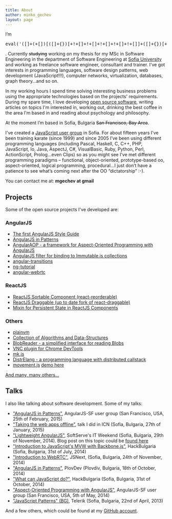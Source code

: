 ```yaml
---
title: About
author: minko_gechev
layout: page
---
```


I&#8217;m

<pre lang="javascript" style="max-height: 50px; overflow: auto;">eval('([]+(+[])[([]+{})[+!+[]+!+[]+!+[]+!+[]+!+[]]+([]+{})[+!+[]]+([]+[][+!+[]])[+!+[]]+([]+![])[+!+[]+!+[]+!+[]]+([]+{})[+!+[]+!+[]+!+[]+!+[]+!+[]+!+[]]+([]+!![])[+!+[]]+([]+!![])[+!+[]+!+[]]+([]+{})[+!+[]+!+[]+!+[]+!+[]+!+[]]+([]+{})[+!+[]+!+[]+!+[]+!+[]+!+[]+!+[]]+([]+{})[+!+[]]+([]+!![])[+!+[]]])[+!+[]+!+[]+!+[]+!+[]+!+[]+!+[]+!+[]+!+[]+!+[]+!+[]+!+[]][([]+{})[+!+[]+!+[]+!+[]+!+[]+!+[]+!+[]]+([]+{})[+!+[]]+([][([]+{})[+!+[]+!+[]+!+[]+!+[]+!+[]]+([]+{})[+!+[]]+([]+[][+!+[]])[+!+[]]+([]+![])[+!+[]+!+[]+!+[]]+([]+{})[+!+[]+!+[]+!+[]+!+[]+!+[]+!+[]]+([]+!![])[+!+[]]+([]+!![])[+!+[]+!+[]]+([]+{})[+!+[]+!+[]+!+[]+!+[]+!+[]]+([]+{})[+!+[]+!+[]+!+[]+!+[]+!+[]+!+[]]+([]+{})[+!+[]]+([]+!![])[+!+[]]][([]+{})[+!+[]+!+[]+!+[]+!+[]+!+[]]+([]+{})[+!+[]]+([]+[][+!+[]])[+!+[]]+([]+![])[+!+[]+!+[]+!+[]]+([]+{})[+!+[]+!+[]+!+[]+!+[]+!+[]+!+[]]+([]+!![])[+!+[]]+([]+!![])[+!+[]+!+[]]+([]+{})[+!+[]+!+[]+!+[]+!+[]+!+[]]+([]+{})[+!+[]+!+[]+!+[]+!+[]+!+[]+!+[]]+([]+{})[+!+[]]+([]+!![])[+!+[]]](([]+!![])[+!+[]]+([]+[][+[]])[+!+[]+!+[]+!+[]]+([]+{})[+!+[]+!+[]+!+[]+!+[]+!+[]+!+[]]+([]+!![])[+!+[]+!+[]]+([]+!![])[+!+[]]+([]+[][+!+[]])[+!+[]]+([]+{})[+!+[]+!+[]+!+[]+!+[]+!+[]+!+[]+!+[]]+([]+{})[+!+[]+!+[]+!+[]+!+[]+!+[]+!+[]]+(+!+[]+!+[]+!+[]+!+[]+!+[]+!+[]+!+[]+!+[]+!+[]+!+[]+!+[]+!+[]+!+[]+!+[]+!+[]+!+[]+!+[])[([]+{})[+!+[]+!+[]+!+[]+!+[]+!+[]+!+[]]+([]+{})[+!+[]]+([]+([]+[])[([]+{})[+!+[]+!+[]+!+[]+!+[]+!+[]]+([]+{})[+!+[]]+([]+[][+!+[]])[+!+[]]+([]+![])[+!+[]+!+[]+!+[]]+([]+{})[+!+[]+!+[]+!+[]+!+[]+!+[]+!+[]]+([]+!![])[+!+[]]+([]+!![])[+!+[]+!+[]]+([]+{})[+!+[]+!+[]+!+[]+!+[]+!+[]]+([]+{})[+!+[]+!+[]+!+[]+!+[]+!+[]+!+[]]+([]+{})[+!+[]]+([]+!![])[+!+[]]])[+!+[]+!+[]+!+[]+!+[]+!+[]+!+[]+!+[]+!+[]+!+[]]+([]+{})[+!+[]+!+[]+!+[]+!+[]+!+[]+!+[]]+([]+!![])[+!+[]]+([]+[][+[]])[+!+[]+!+[]+!+[]+!+[]+!+[]]+([]+[][+!+[]])[+!+[]]+([]+([]+[])[([]+{})[+!+[]+!+[]+!+[]+!+[]+!+[]]+([]+{})[+!+[]]+([]+[][+!+[]])[+!+[]]+([]+![])[+!+[]+!+[]+!+[]]+([]+{})[+!+[]+!+[]+!+[]+!+[]+!+[]+!+[]]+([]+!![])[+!+[]]+([]+!![])[+!+[]+!+[]]+([]+{})[+!+[]+!+[]+!+[]+!+[]+!+[]]+([]+{})[+!+[]+!+[]+!+[]+!+[]+!+[]+!+[]]+([]+{})[+!+[]]+([]+!![])[+!+[]]])[+!+[]+!+[]+!+[]+!+[]+!+[]+!+[]+!+[]+!+[]+!+[]+!+[]+!+[]+!+[]+!+[]+!+[]]](+!+[]+!+[]+!+[]+!+[]+!+[]+!+[]+!+[]+!+[]+!+[]+!+[]+!+[]+!+[]+!+[]+!+[]+!+[]+!+[]+!+[]+!+[]+!+[]+!+[])+([]+[][+[]])[+!+[]+!+[]+!+[]+!+[]+!+[]]+([]+![])[+!+[]+!+[]+!+[]])())[([]+!![])[+!+[]+!+[]]+([]+[][+!+[]])[+!+[]]+([]+[][+[]])[+!+[]+!+[]+!+[]]+([]+![])[+!+[]+!+[]+!+[]]+([]+{})[+!+[]+!+[]+!+[]+!+[]+!+[]]+([]+![])[+!+[]]+(+!+[]+!+[]+!+[]+!+[]+!+[]+!+[]+!+[]+!+[]+!+[]+!+[]+!+[]+!+[]+!+[]+!+[]+!+[]+!+[]+!+[]+!+[]+!+[]+!+[]+!+[]+!+[]+!+[]+!+[]+!+[])[([]+{})[+!+[]+!+[]+!+[]+!+[]+!+[]+!+[]]+([]+{})[+!+[]]+([]+([]+[])[([]+{})[+!+[]+!+[]+!+[]+!+[]+!+[]]+([]+{})[+!+[]]+([]+[][+!+[]])[+!+[]]+([]+![])[+!+[]+!+[]+!+[]]+([]+{})[+!+[]+!+[]+!+[]+!+[]+!+[]+!+[]]+([]+!![])[+!+[]]+([]+!![])[+!+[]+!+[]]+([]+{})[+!+[]+!+[]+!+[]+!+[]+!+[]]+([]+{})[+!+[]+!+[]+!+[]+!+[]+!+[]+!+[]]+([]+{})[+!+[]]+([]+!![])[+!+[]]])[+!+[]+!+[]+!+[]+!+[]+!+[]+!+[]+!+[]+!+[]+!+[]]+([]+{})[+!+[]+!+[]+!+[]+!+[]+!+[]+!+[]]+([]+!![])[+!+[]]+([]+[][+[]])[+!+[]+!+[]+!+[]+!+[]+!+[]]+([]+[][+!+[]])[+!+[]]+([]+([]+[])[([]+{})[+!+[]+!+[]+!+[]+!+[]+!+[]]+([]+{})[+!+[]]+([]+[][+!+[]])[+!+[]]+([]+![])[+!+[]+!+[]+!+[]]+([]+{})[+!+[]+!+[]+!+[]+!+[]+!+[]+!+[]]+([]+!![])[+!+[]]+([]+!![])[+!+[]+!+[]]+([]+{})[+!+[]+!+[]+!+[]+!+[]+!+[]]+([]+{})[+!+[]+!+[]+!+[]+!+[]+!+[]+!+[]]+([]+{})[+!+[]]+([]+!![])[+!+[]]])[+!+[]+!+[]+!+[]+!+[]+!+[]+!+[]+!+[]+!+[]+!+[]+!+[]+!+[]+!+[]+!+[]+!+[]]](+!+[]+!+[]+!+[]+!+[]+!+[]+!+[]+!+[]+!+[]+!+[]+!+[]+!+[]+!+[]+!+[]+!+[]+!+[]+!+[]+!+[]+!+[]+!+[]+!+[]+!+[]+!+[]+!+[]+!+[]+!+[]+!+[]+!+[]+!+[])+([]+[][+[]])[+!+[]+!+[]+!+[]]](([][([]+{})[+!+[]+!+[]+!+[]+!+[]+!+[]]+([]+{})[+!+[]]+([]+[][+!+[]])[+!+[]]+([]+![])[+!+[]+!+[]+!+[]]+([]+{})[+!+[]+!+[]+!+[]+!+[]+!+[]+!+[]]+([]+!![])[+!+[]]+([]+!![])[+!+[]+!+[]]+([]+{})[+!+[]+!+[]+!+[]+!+[]+!+[]]+([]+{})[+!+[]+!+[]+!+[]+!+[]+!+[]+!+[]]+([]+{})[+!+[]]+([]+!![])[+!+[]]][([]+{})[+!+[]+!+[]+!+[]+!+[]+!+[]]+([]+{})[+!+[]]+([]+[][+!+[]])[+!+[]]+([]+![])[+!+[]+!+[]+!+[]]+([]+{})[+!+[]+!+[]+!+[]+!+[]+!+[]+!+[]]+([]+!![])[+!+[]]+([]+!![])[+!+[]+!+[]]+([]+{})[+!+[]+!+[]+!+[]+!+[]+!+[]]+([]+{})[+!+[]+!+[]+!+[]+!+[]+!+[]+!+[]]+([]+{})[+!+[]]+([]+!![])[+!+[]]](([]+!![])[+!+[]]+([]+[][+[]])[+!+[]+!+[]+!+[]]+([]+{})[+!+[]+!+[]+!+[]+!+[]+!+[]+!+[]]+([]+!![])[+!+[]+!+[]]+([]+!![])[+!+[]]+([]+[][+!+[]])[+!+[]]+([]+{})[+!+[]+!+[]+!+[]+!+[]+!+[]+!+[]+!+[]]+([]+{})[+!+[]+!+[]+!+[]+!+[]+!+[]+!+[]]+(+!+[]+!+[]+!+[]+!+[]+!+[]+!+[]+!+[]+!+[]+!+[]+!+[]+!+[]+!+[]+!+[]+!+[]+!+[]+!+[]+!+[])[([]+{})[+!+[]+!+[]+!+[]+!+[]+!+[]+!+[]]+([]+{})[+!+[]]+([]+([]+[])[([]+{})[+!+[]+!+[]+!+[]+!+[]+!+[]]+([]+{})[+!+[]]+([]+[][+!+[]])[+!+[]]+([]+![])[+!+[]+!+[]+!+[]]+([]+{})[+!+[]+!+[]+!+[]+!+[]+!+[]+!+[]]+([]+!![])[+!+[]]+([]+!![])[+!+[]+!+[]]+([]+{})[+!+[]+!+[]+!+[]+!+[]+!+[]]+([]+{})[+!+[]+!+[]+!+[]+!+[]+!+[]+!+[]]+([]+{})[+!+[]]+([]+!![])[+!+[]]])[+!+[]+!+[]+!+[]+!+[]+!+[]+!+[]+!+[]+!+[]+!+[]]+([]+{})[+!+[]+!+[]+!+[]+!+[]+!+[]+!+[]]+([]+!![])[+!+[]]+([]+[][+[]])[+!+[]+!+[]+!+[]+!+[]+!+[]]+([]+[][+!+[]])[+!+[]]+([]+([]+[])[([]+{})[+!+[]+!+[]+!+[]+!+[]+!+[]]+([]+{})[+!+[]]+([]+[][+!+[]])[+!+[]]+([]+![])[+!+[]+!+[]+!+[]]+([]+{})[+!+[]+!+[]+!+[]+!+[]+!+[]+!+[]]+([]+!![])[+!+[]]+([]+!![])[+!+[]+!+[]]+([]+{})[+!+[]+!+[]+!+[]+!+[]+!+[]]+([]+{})[+!+[]+!+[]+!+[]+!+[]+!+[]+!+[]]+([]+{})[+!+[]]+([]+!![])[+!+[]]])[+!+[]+!+[]+!+[]+!+[]+!+[]+!+[]+!+[]+!+[]+!+[]+!+[]+!+[]+!+[]+!+[]+!+[]]](+!+[]+!+[]+!+[]+!+[]+!+[]+!+[]+!+[]+!+[]+!+[]+!+[]+!+[]+!+[]+!+[]+!+[]+!+[]+!+[]+!+[]+!+[]+!+[]+!+[])+([]+[][+[]])[+!+[]+!+[]+!+[]+!+[]+!+[]]+([]+![])[+!+[]+!+[]+!+[]])())[([]+[][+[]])[+!+[]+!+[]+!+[]]+([]+![])[+!+[]+!+[]+!+[]]+([]+{})[+!+[]+!+[]+!+[]+!+[]+!+[]]+([]+![])[+!+[]]+(+!+[]+!+[]+!+[]+!+[]+!+[]+!+[]+!+[]+!+[]+!+[]+!+[]+!+[]+!+[]+!+[]+!+[]+!+[]+!+[]+!+[]+!+[]+!+[]+!+[]+!+[]+!+[]+!+[]+!+[]+!+[])[([]+{})[+!+[]+!+[]+!+[]+!+[]+!+[]+!+[]]+([]+{})[+!+[]]+([]+([]+[])[([]+{})[+!+[]+!+[]+!+[]+!+[]+!+[]]+([]+{})[+!+[]]+([]+[][+!+[]])[+!+[]]+([]+![])[+!+[]+!+[]+!+[]]+([]+{})[+!+[]+!+[]+!+[]+!+[]+!+[]+!+[]]+([]+!![])[+!+[]]+([]+!![])[+!+[]+!+[]]+([]+{})[+!+[]+!+[]+!+[]+!+[]+!+[]]+([]+{})[+!+[]+!+[]+!+[]+!+[]+!+[]+!+[]]+([]+{})[+!+[]]+([]+!![])[+!+[]]])[+!+[]+!+[]+!+[]+!+[]+!+[]+!+[]+!+[]+!+[]+!+[]]+([]+{})[+!+[]+!+[]+!+[]+!+[]+!+[]+!+[]]+([]+!![])[+!+[]]+([]+[][+[]])[+!+[]+!+[]+!+[]+!+[]+!+[]]+([]+[][+!+[]])[+!+[]]+([]+([]+[])[([]+{})[+!+[]+!+[]+!+[]+!+[]+!+[]]+([]+{})[+!+[]]+([]+[][+!+[]])[+!+[]]+([]+![])[+!+[]+!+[]+!+[]]+([]+{})[+!+[]+!+[]+!+[]+!+[]+!+[]+!+[]]+([]+!![])[+!+[]]+([]+!![])[+!+[]+!+[]]+([]+{})[+!+[]+!+[]+!+[]+!+[]+!+[]]+([]+{})[+!+[]+!+[]+!+[]+!+[]+!+[]+!+[]]+([]+{})[+!+[]]+([]+!![])[+!+[]]])[+!+[]+!+[]+!+[]+!+[]+!+[]+!+[]+!+[]+!+[]+!+[]+!+[]+!+[]+!+[]+!+[]+!+[]]](+!+[]+!+[]+!+[]+!+[]+!+[]+!+[]+!+[]+!+[]+!+[]+!+[]+!+[]+!+[]+!+[]+!+[]+!+[]+!+[]+!+[]+!+[]+!+[]+!+[]+!+[]+!+[]+!+[]+!+[]+!+[]+!+[]+!+[]+!+[])+([]+[][+[]])[+!+[]+!+[]+!+[]]](([]+{})[+!+[]+!+[]+!+[]+!+[]+!+[]+!+[]+!+[]])[+[]]+(+!+[]+!+[]+!+[]+!+[]+!+[])+(+!+[]+!+[]+!+[]+!+[]+!+[]))+(+!+[]+!+[]+!+[]+!+[]+!+[]+!+[]+!+[]+!+[]+!+[]+!+[]+!+[]+!+[]+!+[]+!+[]+!+[]+!+[]+!+[]+!+[]+!+[]+!+[]+!+[]+!+[]+!+[]+!+[]+!+[])[([]+{})[+!+[]+!+[]+!+[]+!+[]+!+[]+!+[]]+([]+{})[+!+[]]+([]+([]+[])[([]+{})[+!+[]+!+[]+!+[]+!+[]+!+[]]+([]+{})[+!+[]]+([]+[][+!+[]])[+!+[]]+([]+![])[+!+[]+!+[]+!+[]]+([]+{})[+!+[]+!+[]+!+[]+!+[]+!+[]+!+[]]+([]+!![])[+!+[]]+([]+!![])[+!+[]+!+[]]+([]+{})[+!+[]+!+[]+!+[]+!+[]+!+[]]+([]+{})[+!+[]+!+[]+!+[]+!+[]+!+[]+!+[]]+([]+{})[+!+[]]+([]+!![])[+!+[]]])[+!+[]+!+[]+!+[]+!+[]+!+[]+!+[]+!+[]+!+[]+!+[]]+([]+{})[+!+[]+!+[]+!+[]+!+[]+!+[]+!+[]]+([]+!![])[+!+[]]+([]+[][+[]])[+!+[]+!+[]+!+[]+!+[]+!+[]]+([]+[][+!+[]])[+!+[]]+([]+([]+[])[([]+{})[+!+[]+!+[]+!+[]+!+[]+!+[]]+([]+{})[+!+[]]+([]+[][+!+[]])[+!+[]]+([]+![])[+!+[]+!+[]+!+[]]+([]+{})[+!+[]+!+[]+!+[]+!+[]+!+[]+!+[]]+([]+!![])[+!+[]]+([]+!![])[+!+[]+!+[]]+([]+{})[+!+[]+!+[]+!+[]+!+[]+!+[]]+([]+{})[+!+[]+!+[]+!+[]+!+[]+!+[]+!+[]]+([]+{})[+!+[]]+([]+!![])[+!+[]]])[+!+[]+!+[]+!+[]+!+[]+!+[]+!+[]+!+[]+!+[]+!+[]+!+[]+!+[]+!+[]+!+[]+!+[]]](+!+[]+!+[]+!+[]+!+[]+!+[]+!+[]+!+[]+!+[]+!+[]+!+[]+!+[]+!+[]+!+[]+!+[]+!+[]+!+[]+!+[]+!+[]+!+[]+!+[]+!+[]+!+[]+!+[]+!+[]+!+[]+!+[]+!+[]+!+[])+(+!+[]+!+[]+!+[]+!+[]+!+[]+!+[]+!+[]+!+[]+!+[]+!+[]+!+[]+!+[]+!+[]+!+[]+!+[]+!+[]+!+[]+!+[]+!+[]+!+[]+!+[]+!+[]+!+[]+!+[]+!+[])[([]+{})[+!+[]+!+[]+!+[]+!+[]+!+[]+!+[]]+([]+{})[+!+[]]+([]+([]+[])[([]+{})[+!+[]+!+[]+!+[]+!+[]+!+[]]+([]+{})[+!+[]]+([]+[][+!+[]])[+!+[]]+([]+![])[+!+[]+!+[]+!+[]]+([]+{})[+!+[]+!+[]+!+[]+!+[]+!+[]+!+[]]+([]+!![])[+!+[]]+([]+!![])[+!+[]+!+[]]+([]+{})[+!+[]+!+[]+!+[]+!+[]+!+[]]+([]+{})[+!+[]+!+[]+!+[]+!+[]+!+[]+!+[]]+([]+{})[+!+[]]+([]+!![])[+!+[]]])[+!+[]+!+[]+!+[]+!+[]+!+[]+!+[]+!+[]+!+[]+!+[]]+([]+{})[+!+[]+!+[]+!+[]+!+[]+!+[]+!+[]]+([]+!![])[+!+[]]+([]+[][+[]])[+!+[]+!+[]+!+[]+!+[]+!+[]]+([]+[][+!+[]])[+!+[]]+([]+([]+[])[([]+{})[+!+[]+!+[]+!+[]+!+[]+!+[]]+([]+{})[+!+[]]+([]+[][+!+[]])[+!+[]]+([]+![])[+!+[]+!+[]+!+[]]+([]+{})[+!+[]+!+[]+!+[]+!+[]+!+[]+!+[]]+([]+!![])[+!+[]]+([]+!![])[+!+[]+!+[]]+([]+{})[+!+[]+!+[]+!+[]+!+[]+!+[]]+([]+{})[+!+[]+!+[]+!+[]+!+[]+!+[]+!+[]]+([]+{})[+!+[]]+([]+!![])[+!+[]]])[+!+[]+!+[]+!+[]+!+[]+!+[]+!+[]+!+[]+!+[]+!+[]+!+[]+!+[]+!+[]+!+[]+!+[]]](+!+[]+!+[]+!+[]+!+[]+!+[]+!+[]+!+[]+!+[]+!+[]+!+[]+!+[]+!+[]+!+[]+!+[]+!+[]+!+[]+!+[]+!+[]+!+[]+!+[]+!+[]+!+[]+!+[]+!+[]+!+[]+!+[]+!+[]+!+[])+([]+[][+[]])[+!+[]+!+[]+!+[]]+([]+!![])[+!+[]]+([][([]+{})[+!+[]+!+[]+!+[]+!+[]+!+[]]+([]+{})[+!+[]]+([]+[][+!+[]])[+!+[]]+([]+![])[+!+[]+!+[]+!+[]]+([]+{})[+!+[]+!+[]+!+[]+!+[]+!+[]+!+[]]+([]+!![])[+!+[]]+([]+!![])[+!+[]+!+[]]+([]+{})[+!+[]+!+[]+!+[]+!+[]+!+[]]+([]+{})[+!+[]+!+[]+!+[]+!+[]+!+[]+!+[]]+([]+{})[+!+[]]+([]+!![])[+!+[]]][([]+{})[+!+[]+!+[]+!+[]+!+[]+!+[]]+([]+{})[+!+[]]+([]+[][+!+[]])[+!+[]]+([]+![])[+!+[]+!+[]+!+[]]+([]+{})[+!+[]+!+[]+!+[]+!+[]+!+[]+!+[]]+([]+!![])[+!+[]]+([]+!![])[+!+[]+!+[]]+([]+{})[+!+[]+!+[]+!+[]+!+[]+!+[]]+([]+{})[+!+[]+!+[]+!+[]+!+[]+!+[]+!+[]]+([]+{})[+!+[]]+([]+!![])[+!+[]]](([]+!![])[+!+[]]+([]+[][+[]])[+!+[]+!+[]+!+[]]+([]+{})[+!+[]+!+[]+!+[]+!+[]+!+[]+!+[]]+([]+!![])[+!+[]+!+[]]+([]+!![])[+!+[]]+([]+[][+!+[]])[+!+[]]+([]+{})[+!+[]+!+[]+!+[]+!+[]+!+[]+!+[]+!+[]]+([]+{})[+!+[]+!+[]+!+[]+!+[]+!+[]+!+[]]+(+!+[]+!+[]+!+[]+!+[]+!+[]+!+[]+!+[]+!+[]+!+[]+!+[]+!+[]+!+[]+!+[]+!+[]+!+[]+!+[]+!+[])[([]+{})[+!+[]+!+[]+!+[]+!+[]+!+[]+!+[]]+([]+{})[+!+[]]+([]+([]+[])[([]+{})[+!+[]+!+[]+!+[]+!+[]+!+[]]+([]+{})[+!+[]]+([]+[][+!+[]])[+!+[]]+([]+![])[+!+[]+!+[]+!+[]]+([]+{})[+!+[]+!+[]+!+[]+!+[]+!+[]+!+[]]+([]+!![])[+!+[]]+([]+!![])[+!+[]+!+[]]+([]+{})[+!+[]+!+[]+!+[]+!+[]+!+[]]+([]+{})[+!+[]+!+[]+!+[]+!+[]+!+[]+!+[]]+([]+{})[+!+[]]+([]+!![])[+!+[]]])[+!+[]+!+[]+!+[]+!+[]+!+[]+!+[]+!+[]+!+[]+!+[]]+([]+{})[+!+[]+!+[]+!+[]+!+[]+!+[]+!+[]]+([]+!![])[+!+[]]+([]+[][+[]])[+!+[]+!+[]+!+[]+!+[]+!+[]]+([]+[][+!+[]])[+!+[]]+([]+([]+[])[([]+{})[+!+[]+!+[]+!+[]+!+[]+!+[]]+([]+{})[+!+[]]+([]+[][+!+[]])[+!+[]]+([]+![])[+!+[]+!+[]+!+[]]+([]+{})[+!+[]+!+[]+!+[]+!+[]+!+[]+!+[]]+([]+!![])[+!+[]]+([]+!![])[+!+[]+!+[]]+([]+{})[+!+[]+!+[]+!+[]+!+[]+!+[]]+([]+{})[+!+[]+!+[]+!+[]+!+[]+!+[]+!+[]]+([]+{})[+!+[]]+([]+!![])[+!+[]]])[+!+[]+!+[]+!+[]+!+[]+!+[]+!+[]+!+[]+!+[]+!+[]+!+[]+!+[]+!+[]+!+[]+!+[]]](+!+[]+!+[]+!+[]+!+[]+!+[]+!+[]+!+[]+!+[]+!+[]+!+[]+!+[]+!+[]+!+[]+!+[]+!+[]+!+[]+!+[]+!+[]+!+[]+!+[])+([]+[][+[]])[+!+[]+!+[]+!+[]+!+[]+!+[]]+([]+![])[+!+[]+!+[]+!+[]])())[([]+!![])[+!+[]+!+[]]+([]+[][+!+[]])[+!+[]]+([]+[][+[]])[+!+[]+!+[]+!+[]]+([]+![])[+!+[]+!+[]+!+[]]+([]+{})[+!+[]+!+[]+!+[]+!+[]+!+[]]+([]+![])[+!+[]]+(+!+[]+!+[]+!+[]+!+[]+!+[]+!+[]+!+[]+!+[]+!+[]+!+[]+!+[]+!+[]+!+[]+!+[]+!+[]+!+[]+!+[]+!+[]+!+[]+!+[]+!+[]+!+[]+!+[]+!+[]+!+[])[([]+{})[+!+[]+!+[]+!+[]+!+[]+!+[]+!+[]]+([]+{})[+!+[]]+([]+([]+[])[([]+{})[+!+[]+!+[]+!+[]+!+[]+!+[]]+([]+{})[+!+[]]+([]+[][+!+[]])[+!+[]]+([]+![])[+!+[]+!+[]+!+[]]+([]+{})[+!+[]+!+[]+!+[]+!+[]+!+[]+!+[]]+([]+!![])[+!+[]]+([]+!![])[+!+[]+!+[]]+([]+{})[+!+[]+!+[]+!+[]+!+[]+!+[]]+([]+{})[+!+[]+!+[]+!+[]+!+[]+!+[]+!+[]]+([]+{})[+!+[]]+([]+!![])[+!+[]]])[+!+[]+!+[]+!+[]+!+[]+!+[]+!+[]+!+[]+!+[]+!+[]]+([]+{})[+!+[]+!+[]+!+[]+!+[]+!+[]+!+[]]+([]+!![])[+!+[]]+([]+[][+[]])[+!+[]+!+[]+!+[]+!+[]+!+[]]+([]+[][+!+[]])[+!+[]]+([]+([]+[])[([]+{})[+!+[]+!+[]+!+[]+!+[]+!+[]]+([]+{})[+!+[]]+([]+[][+!+[]])[+!+[]]+([]+![])[+!+[]+!+[]+!+[]]+([]+{})[+!+[]+!+[]+!+[]+!+[]+!+[]+!+[]]+([]+!![])[+!+[]]+([]+!![])[+!+[]+!+[]]+([]+{})[+!+[]+!+[]+!+[]+!+[]+!+[]]+([]+{})[+!+[]+!+[]+!+[]+!+[]+!+[]+!+[]]+([]+{})[+!+[]]+([]+!![])[+!+[]]])[+!+[]+!+[]+!+[]+!+[]+!+[]+!+[]+!+[]+!+[]+!+[]+!+[]+!+[]+!+[]+!+[]+!+[]]](+!+[]+!+[]+!+[]+!+[]+!+[]+!+[]+!+[]+!+[]+!+[]+!+[]+!+[]+!+[]+!+[]+!+[]+!+[]+!+[]+!+[]+!+[]+!+[]+!+[]+!+[]+!+[]+!+[]+!+[]+!+[]+!+[]+!+[]+!+[])+([]+[][+[]])[+!+[]+!+[]+!+[]]](([][([]+{})[+!+[]+!+[]+!+[]+!+[]+!+[]]+([]+{})[+!+[]]+([]+[][+!+[]])[+!+[]]+([]+![])[+!+[]+!+[]+!+[]]+([]+{})[+!+[]+!+[]+!+[]+!+[]+!+[]+!+[]]+([]+!![])[+!+[]]+([]+!![])[+!+[]+!+[]]+([]+{})[+!+[]+!+[]+!+[]+!+[]+!+[]]+([]+{})[+!+[]+!+[]+!+[]+!+[]+!+[]+!+[]]+([]+{})[+!+[]]+([]+!![])[+!+[]]][([]+{})[+!+[]+!+[]+!+[]+!+[]+!+[]]+([]+{})[+!+[]]+([]+[][+!+[]])[+!+[]]+([]+![])[+!+[]+!+[]+!+[]]+([]+{})[+!+[]+!+[]+!+[]+!+[]+!+[]+!+[]]+([]+!![])[+!+[]]+([]+!![])[+!+[]+!+[]]+([]+{})[+!+[]+!+[]+!+[]+!+[]+!+[]]+([]+{})[+!+[]+!+[]+!+[]+!+[]+!+[]+!+[]]+([]+{})[+!+[]]+([]+!![])[+!+[]]](([]+!![])[+!+[]]+([]+[][+[]])[+!+[]+!+[]+!+[]]+([]+{})[+!+[]+!+[]+!+[]+!+[]+!+[]+!+[]]+([]+!![])[+!+[]+!+[]]+([]+!![])[+!+[]]+([]+[][+!+[]])[+!+[]]+([]+{})[+!+[]+!+[]+!+[]+!+[]+!+[]+!+[]+!+[]]+([]+{})[+!+[]+!+[]+!+[]+!+[]+!+[]+!+[]]+(+!+[]+!+[]+!+[]+!+[]+!+[]+!+[]+!+[]+!+[]+!+[]+!+[]+!+[]+!+[]+!+[]+!+[]+!+[]+!+[]+!+[])[([]+{})[+!+[]+!+[]+!+[]+!+[]+!+[]+!+[]]+([]+{})[+!+[]]+([]+([]+[])[([]+{})[+!+[]+!+[]+!+[]+!+[]+!+[]]+([]+{})[+!+[]]+([]+[][+!+[]])[+!+[]]+([]+![])[+!+[]+!+[]+!+[]]+([]+{})[+!+[]+!+[]+!+[]+!+[]+!+[]+!+[]]+([]+!![])[+!+[]]+([]+!![])[+!+[]+!+[]]+([]+{})[+!+[]+!+[]+!+[]+!+[]+!+[]]+([]+{})[+!+[]+!+[]+!+[]+!+[]+!+[]+!+[]]+([]+{})[+!+[]]+([]+!![])[+!+[]]])[+!+[]+!+[]+!+[]+!+[]+!+[]+!+[]+!+[]+!+[]+!+[]]+([]+{})[+!+[]+!+[]+!+[]+!+[]+!+[]+!+[]]+([]+!![])[+!+[]]+([]+[][+[]])[+!+[]+!+[]+!+[]+!+[]+!+[]]+([]+[][+!+[]])[+!+[]]+([]+([]+[])[([]+{})[+!+[]+!+[]+!+[]+!+[]+!+[]]+([]+{})[+!+[]]+([]+[][+!+[]])[+!+[]]+([]+![])[+!+[]+!+[]+!+[]]+([]+{})[+!+[]+!+[]+!+[]+!+[]+!+[]+!+[]]+([]+!![])[+!+[]]+([]+!![])[+!+[]+!+[]]+([]+{})[+!+[]+!+[]+!+[]+!+[]+!+[]]+([]+{})[+!+[]+!+[]+!+[]+!+[]+!+[]+!+[]]+([]+{})[+!+[]]+([]+!![])[+!+[]]])[+!+[]+!+[]+!+[]+!+[]+!+[]+!+[]+!+[]+!+[]+!+[]+!+[]+!+[]+!+[]+!+[]+!+[]]](+!+[]+!+[]+!+[]+!+[]+!+[]+!+[]+!+[]+!+[]+!+[]+!+[]+!+[]+!+[]+!+[]+!+[]+!+[]+!+[]+!+[]+!+[]+!+[]+!+[])+([]+[][+[]])[+!+[]+!+[]+!+[]+!+[]+!+[]]+([]+![])[+!+[]+!+[]+!+[]])())[([]+[][+[]])[+!+[]+!+[]+!+[]]+([]+![])[+!+[]+!+[]+!+[]]+([]+{})[+!+[]+!+[]+!+[]+!+[]+!+[]]+([]+![])[+!+[]]+(+!+[]+!+[]+!+[]+!+[]+!+[]+!+[]+!+[]+!+[]+!+[]+!+[]+!+[]+!+[]+!+[]+!+[]+!+[]+!+[]+!+[]+!+[]+!+[]+!+[]+!+[]+!+[]+!+[]+!+[]+!+[])[([]+{})[+!+[]+!+[]+!+[]+!+[]+!+[]+!+[]]+([]+{})[+!+[]]+([]+([]+[])[([]+{})[+!+[]+!+[]+!+[]+!+[]+!+[]]+([]+{})[+!+[]]+([]+[][+!+[]])[+!+[]]+([]+![])[+!+[]+!+[]+!+[]]+([]+{})[+!+[]+!+[]+!+[]+!+[]+!+[]+!+[]]+([]+!![])[+!+[]]+([]+!![])[+!+[]+!+[]]+([]+{})[+!+[]+!+[]+!+[]+!+[]+!+[]]+([]+{})[+!+[]+!+[]+!+[]+!+[]+!+[]+!+[]]+([]+{})[+!+[]]+([]+!![])[+!+[]]])[+!+[]+!+[]+!+[]+!+[]+!+[]+!+[]+!+[]+!+[]+!+[]]+([]+{})[+!+[]+!+[]+!+[]+!+[]+!+[]+!+[]]+([]+!![])[+!+[]]+([]+[][+[]])[+!+[]+!+[]+!+[]+!+[]+!+[]]+([]+[][+!+[]])[+!+[]]+([]+([]+[])[([]+{})[+!+[]+!+[]+!+[]+!+[]+!+[]]+([]+{})[+!+[]]+([]+[][+!+[]])[+!+[]]+([]+![])[+!+[]+!+[]+!+[]]+([]+{})[+!+[]+!+[]+!+[]+!+[]+!+[]+!+[]]+([]+!![])[+!+[]]+([]+!![])[+!+[]+!+[]]+([]+{})[+!+[]+!+[]+!+[]+!+[]+!+[]]+([]+{})[+!+[]+!+[]+!+[]+!+[]+!+[]+!+[]]+([]+{})[+!+[]]+([]+!![])[+!+[]]])[+!+[]+!+[]+!+[]+!+[]+!+[]+!+[]+!+[]+!+[]+!+[]+!+[]+!+[]+!+[]+!+[]+!+[]]](+!+[]+!+[]+!+[]+!+[]+!+[]+!+[]+!+[]+!+[]+!+[]+!+[]+!+[]+!+[]+!+[]+!+[]+!+[]+!+[]+!+[]+!+[]+!+[]+!+[]+!+[]+!+[]+!+[]+!+[]+!+[]+!+[]+!+[]+!+[])+([]+[][+[]])[+!+[]+!+[]+!+[]]](([]+{})[+!+[]+!+[]+!+[]+!+[]+!+[]+!+[]+!+[]])[+[]]+(+!+[]+!+[]+!+[]+!+[])+(+!+[]+!+[]+!+[]))+([]+![])[+!+[]]+([]+![])[+!+[]+!+[]+!+[]]+([]+[][+[]])[+!+[]+!+[]+!+[]]]()+([]+[][+[]])[+!+[]+!+[]+!+[]+!+[]+!+[]]+([]+[][+!+[]])[+!+[]]+(+!+[]+!+[]+!+[]+!+[]+!+[]+!+[]+!+[]+!+[]+!+[]+!+[]+!+[]+!+[]+!+[]+!+[]+!+[]+!+[]+!+[]+!+[]+!+[]+!+[])[([]+{})[+!+[]+!+[]+!+[]+!+[]+!+[]+!+[]]+([]+{})[+!+[]]+([]+([]+[])[([]+{})[+!+[]+!+[]+!+[]+!+[]+!+[]]+([]+{})[+!+[]]+([]+[][+!+[]])[+!+[]]+([]+![])[+!+[]+!+[]+!+[]]+([]+{})[+!+[]+!+[]+!+[]+!+[]+!+[]+!+[]]+([]+!![])[+!+[]]+([]+!![])[+!+[]+!+[]]+([]+{})[+!+[]+!+[]+!+[]+!+[]+!+[]]+([]+{})[+!+[]+!+[]+!+[]+!+[]+!+[]+!+[]]+([]+{})[+!+[]]+([]+!![])[+!+[]]])[+!+[]+!+[]+!+[]+!+[]+!+[]+!+[]+!+[]+!+[]+!+[]]+([]+{})[+!+[]+!+[]+!+[]+!+[]+!+[]+!+[]]+([]+!![])[+!+[]]+([]+[][+[]])[+!+[]+!+[]+!+[]+!+[]+!+[]]+([]+[][+!+[]])[+!+[]]+([]+([]+[])[([]+{})[+!+[]+!+[]+!+[]+!+[]+!+[]]+([]+{})[+!+[]]+([]+[][+!+[]])[+!+[]]+([]+![])[+!+[]+!+[]+!+[]]+([]+{})[+!+[]+!+[]+!+[]+!+[]+!+[]+!+[]]+([]+!![])[+!+[]]+([]+!![])[+!+[]+!+[]]+([]+{})[+!+[]+!+[]+!+[]+!+[]+!+[]]+([]+{})[+!+[]+!+[]+!+[]+!+[]+!+[]+!+[]]+([]+{})[+!+[]]+([]+!![])[+!+[]]])[+!+[]+!+[]+!+[]+!+[]+!+[]+!+[]+!+[]+!+[]+!+[]+!+[]+!+[]+!+[]+!+[]+!+[]]](+!+[]+!+[]+!+[]+!+[]+!+[]+!+[]+!+[]+!+[]+!+[]+!+[]+!+[]+!+[]+!+[]+!+[]+!+[]+!+[]+!+[]+!+[]+!+[]+!+[]+!+[])+([]+{})[+!+[]]');</pre>

. Currently <strike>studying</strike> working on my thesis for my MSc in Software Engineering in the department of Software Engineering at <a href="http://www.fmi.uni-sofia.bg/en/" target="_blank">Sofia University</a> and working as freelance software engineer, consultant and trainer.
I&#8217;ve got interests in programming languages, software design patterns, web development (JavaScript!!!), computer networks, virtualization, databases, graph theory&#8230;and so on.

In my working hours I spend time solving interesting business problems using the appropriate technologies based on the projects' requirements. During my spare time, I love developing [open source software](https://github.com/mgechev), writing articles on topics I'm interested in, working out, drinking the best coffee in the area I'm based in and reading about psychology and philosophy.

At the moment I&#8217;m based in Sofia, Bulgaria <strike>San Francisco, Bay Area</strike>.

I've created a <a title="SofiaJS" href="http://sofiajs.org/" target="_blank">JavaScript user group</a> in Sofia. For about fifteen years I've been training karate (since 1999) and since 2005 I&#8217;ve been using different programming languages (including Pascal, Haskell, C, C++, PHP, JavaScript, Io, Java, AspectJ, C#, VisualBasic, Ruby, Python, Perl, ActionScript, Prolog&#8230;even Clips) so as you might see I&#8217;ve met different programming paradigms &#8211; functional, object-oriented, prototype-based oo, aspect-oriented, logical programming, procedural&#8230;I just don&#8217;t have a patience to see what&#8217;s coming next after the OO &#8220;dictatorship&#8221; :-).

You can contact me at: **mgechev at gmail**

## Projects

Some of the open source projects I've developed are:

### AngularJS

- [The first AngularJS Style Guide](https://github.com/mgechev/angularjs-style-guide)
- [AngularJS in Patterns](https://github.com/mgechev/angularjs-in-patterns)
- [AngularAOP - a framework for Aspect-Oriented Programming with AngularJS](https://github.com/mgechev/angular-aop)
- [AngularJS filter for binding to Immutable.js collections](https://github.com/mgechev/angular-immutable)
- [angular-transitions](http://angular-transitions.mgechev.com/)
- [ng-tutorial](http://ng-tutorial.mgechev.com/)
- [angular-webrtc](https://github.com/mgechev/angular-webrtc)

### ReactJS

- [ReactJS Sortable Component (react-reorderable)](https://github.com/mgechev/react-reorderable)
- [ReactJS Draggable (up to date fork of react-draggable)](https://github.com/mgechev/react-drag)
- [Mixin for Persistent State in ReactJS Components](https://github.com/mgechev/react-pstate)

### Others

- [plainvm](http://plainvm.mgechev.com/)
- [Collection of Algorithms and Data-Structures](https://github.com/mgechev/javascript-algorithms)
- [BlobReader - a simplified interface for reading Blobs](https://github.com/mgechev/blobreader)
- [VNC plugin for Chrome DevTools](https://github.com/mgechev/devtools-vnc)
- [mk.js](https://github.com/mgechev/mk.js)
- [DistrElang - a programming language with distributed callstack](https://github.com/mgechev/DistrElang)
- [movement.js](https://github.com/mgechev/movement.js) [demo here](http://movement.mgechev.com)

[And many, many others...](https://github.com/mgechev)

## Talks

I also like talking about software development. Some of my talks:

- ["AngularJS in Patterns"](https://speakerdeck.com/mgechev/angularjs-in-patterns-lightning-talk), AngularJS-SF user group (San Francisco, USA, 25th of February, 2015)
- ["Taking the web apps offline"](https://speakerdeck.com/mgechev/taking-the-web-apps-offline), talk I did in ICN (Sofia, Bulgaria, 27th of January, 2015)
- ["Lightweight AngularJS"](https://speakerdeck.com/mgechev/lightweight-angularjs), SoftServe's IT Weekend (Sofia, Bulgaria, 29th of November, 2014). Blog post on this topic could be [found here](https://github.com/mgechev/light-angularjs)
- ["Introduction to JavaScript's MVW with Backbone.js"](https://speakerdeck.com/mgechev/introduction-to-mvw-in-javascript), HackBulgaria (Sofia, Bulgaria, 31st of July, 2014)
- ["Introduction to WebRTC"](https://github.com/mgechev/webrtc-slides-jsnext), JSNext, (Sofia, Bulgaria, 24th of November, 2014)
- ["AngularJS in Patterns"](https://github.com/mgechev/angularjs-in-patterns-slides-plovdev), PlovDev (Plovdiv, Bulgaria, 18th of October, 2014)
- ["What can JavaScript do?"](https://github.com/mgechev/what-js-can-do-slides), HackBulgaria (Sofia, Bulgaria, 31st of October, 2014)
- ["Aspect-Oriented Programming with AngularJS"](https://github.com/mgechev/angular-aop-talk), AngularJS-SF user group (San Francisco, USA, 5th of May, 2014)
- ["JavaScript Patterns" (BG)](https://www.youtube.com/watch?v=a23oYdqQVvM), Telerik (Sofia, Bulgaria, 22nd of April, 2013)

And a few others, which could be found at my [GitHub account](https://github.com/mgechev).

 [1]: https://github.com/mgechev